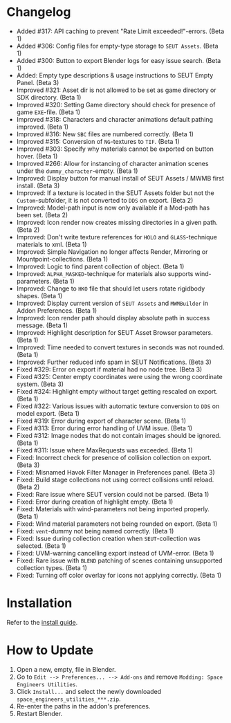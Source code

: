 # Changelog
* Added #317: API caching to prevent "Rate Limit exceeded!"-errors. (Beta 1)
* Added #306: Config files for empty-type storage to `SEUT Assets`. (Beta 1)
* Added #300: Button to export Blender logs for easy issue search. (Beta 1)
* Added: Empty type descriptions & usage instructions to SEUT Empty Panel. (Beta 3)
* Improved #321: Asset dir is not allowed to be set as game directory or SDK directory. (Beta 1)
* Improved #320: Setting Game directory should check for presence of game `EXE`-file. (Beta 1)
* Improved #318: Characters and character animations default pathing improved. (Beta 1)
* Improved #316: New `SBC` files are numbered correctly. (Beta 1)
* Improved #315: Conversion of `NG`-textures to `TIF`. (Beta 1)
* Improved #303: Specify why materials cannot be exported on button hover. (Beta 1)
* Improved #266: Allow for instancing of character animation scenes under the `dummy_character`-empty. (Beta 1)
* Improved: Display button for manual install of SEUT Assets / MWMB first install. (Beta 3)
* Improved: If a texture is located in the SEUT Assets folder but not the `Custom`-subfolder, it is not converted to `DDS` on export. (Beta 2)
* Improved: Model-path input is now only available if a Mod-path has been set. (Beta 2)
* Improved: Icon render now creates missing directories in a given path. (Beta 2)
* Improved: Don't write texture references for `HOLO` and `GLASS`-technique materials to xml. (Beta 1)
* Improved: Simple Navigation no longer affects Render, Mirroring or Mountpoint-collections. (Beta 1)
* Improved: Logic to find parent collection of object. (Beta 1)
* Improved: `ALPHA_MASKED`-technique for materials also supports wind-parameters. (Beta 1)
* Improved: Change to `HKO` file that should let users rotate rigidbody shapes. (Beta 1)
* Improved: Display current version of `SEUT Assets` and `MWMBuilder` in Addon Preferences. (Beta 1)
* Improved: Icon render path should display absolute path in success message. (Beta 1)
* Improved: Highlight description for SEUT Asset Browser parameters. (Beta 1)
* Improved: Time needed to convert textures in seconds was not rounded. (Beta 1)
* Improved: Further reduced info spam in SEUT Notifications. (Beta 3)
* Fixed #329: Error on export if material had no node tree. (Beta 3)
* Fixed #325: Center empty coordinates were using the wrong coordinate system. (Beta 3)
* Fixed #324: Highlight empty without target getting rescaled on export. (Beta 1)
* Fixed #322: Various issues with automatic texture conversion to `DDS` on model export. (Beta 1)
* Fixed #319: Error during export of character scene. (Beta 1)
* Fixed #313: Error during error handling of UVM issue. (Beta 1)
* Fixed #312: Image nodes that do not contain images should be ignored. (Beta 1)
* Fixed #311: Issue where MaxRequests was exceeded. (Beta 1)
* Fixed: Incorrect check for presence of collision collection on export. (Beta 3)
* Fixed: Misnamed Havok Filter Manager in Preferences panel. (Beta 3)
* Fixed: Build stage collections not using correct collisions until reload. (Beta 2)
* Fixed: Rare issue where SEUT version could not be parsed. (Beta 1)
* Fixed: Error during creation of highlight empty. (Beta 1)
* Fixed: Materials with wind-parameters not being imported properly. (Beta 1)
* Fixed: Wind material parameters not being rounded on export. (Beta 1)
* Fixed: `vent`-dummy not being named correctly. (Beta 1)
* Fixed: Issue during collection creation when `SEUT`-collection was selected. (Beta 1)
* Fixed: UVM-warning cancelling export instead of UVM-error. (Beta 1)
* Fixed: Rare issue with `BLEND` patching of scenes containing unsupported collection types. (Beta 1)
* Fixed: Turning off color overlay for icons not applying correctly. (Beta 1)

# Installation
Refer to the [install guide](https://space-engineers-modding.github.io/modding-reference/tutorials/tools/3d-modelling/seut/setup.html).

# How to Update
1. Open a new, empty, file in Blender.
2. Go to `Edit --> Preferences... --> Add-ons` and remove `Modding: Space Engineers Utilities`.
3. Click `Install...` and select the newly downloaded `space_engineers_utilities_***.zip`.
4. Re-enter the paths in the addon's preferences.
5. Restart Blender.